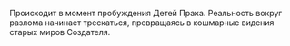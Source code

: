 Происходит в момент пробуждения Детей Праха. Реальность вокруг разлома начинает трескаться, превращаясь в кошмарные видения старых миров Создателя.